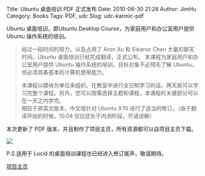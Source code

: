 Title: Ubuntu 桌面培训 PDF 正式发布
Date: 2010-06-30 21:28
Author: JimHu
Category: Books
Tags: PDF, udc
Slug: udc-karmic-pdf

Ubuntu 桌面培训，即Ubuntu Desktop Course，为家庭用户和办公室用户提供
Ubuntu 操作系统的培训。

> 经过一段时间的努力，以及占用了 Aron Xu 和 Eleanor Chen
> 大量的聊天时间，Ubuntu 桌面培训已经完成翻译，正式公布。
> 本课程为家庭用户和办公室用户提供 Ubuntu
> 操作系统的培训。目标对象不必预先了解
> Ubuntu，但必须具备基本的计算机使用能力。  
>
> 本课程以模块为单位来组织。在教室中进行全日制学习的话，两天就可以学习完整个课程。另外，您可以按需选择主题和课程，本课程的关键部分可以在一天之内学完。  
>  相较于原英文版本，中文版针对 Ubuntu 9.10
> 进行了适当的修订。（由于翻译开始的时候，10.04
> 仅仅还处于内测阶段，尽请谅解）

本次更新了 PDF 版本，并且制作了项目主页，所有资源都可以自项目主页下载。

![](http://people.ubuntu.com/~happyaron/udc-cn/udclogo.png)

P.S.适用于 Lucid 的桌面培训课程也已经进入修订尾声，敬请期待。

[项目主页](http://people.ubuntu.com/~happyaron/udc-cn/)
